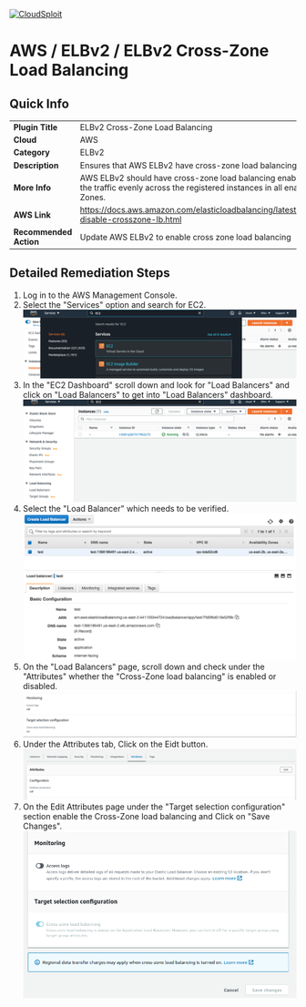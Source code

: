 [![CloudSploit](https://cloudsploit.com/img/logo-new-big-text-100.png "CloudSploit")](https://cloudsploit.com)

# AWS / ELBv2 / ELBv2 Cross-Zone Load Balancing

## Quick Info

| | |
|-|-|
| **Plugin Title** | ELBv2 Cross-Zone Load Balancing |
| **Cloud** | AWS |
| **Category** | ELBv2 |
| **Description** | Ensures that AWS ELBv2 have cross-zone load balancing enabled. |
| **More Info** | AWS ELBv2 should have cross-zone load balancing enabled to distribute the traffic evenly across the registered instances in all enabled Availability Zones. |
| **AWS Link** | https://docs.aws.amazon.com/elasticloadbalancing/latest/classic/enable-disable-crosszone-lb.html |
| **Recommended Action** | Update AWS ELBv2 to enable cross zone load balancing |

## Detailed Remediation Steps
1. Log in to the AWS Management Console.
2. Select the "Services" option and search for EC2. </br> <img src="/resources/aws/elbv2/elbv2-cross-zone-load-blancing/step2.png"/>
3. In the "EC2 Dashboard" scroll down and look for "Load Balancers" and click on "Load Balancers" to get into "Load Balancers" dashboard.</br> <img src="/resources/aws/elbv2/elbv2-cross-zone-load-blancing/step3.png"/>
4. Select the "Load Balancer" which needs to be verified. </br> <img src="/resources/aws/elbv2/elbv2-cross-zone-load-blancing/step4.png"/>
5. On the "Load Balancers" page, scroll down and check under the "Attributes" whether the "Cross-Zone load balancing" is enabled or disabled.</br> <img src="/resources/aws/elbv2/elbv2-cross-zone-load-blancing/step5.png"/>
6. Under the Attributes tab, Click on the Eidt button.</br> <img src="/resources/aws/elbv2/elbv2-cross-zone-load-blancing/step6.png"/>
7. On the Edit Attributes page under the "Target selection configuration" section enable the Cross-Zone load balancing and Click on "Save Changes".</br> <img src="/resources/aws/elbv2/elbv2-cross-zone-load-blancing/step7.png"/>



